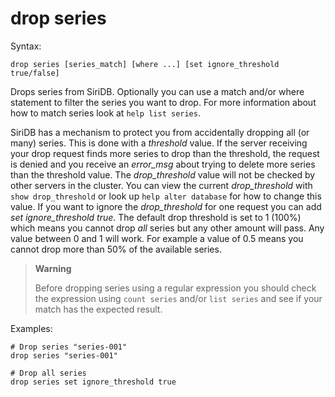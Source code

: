 drop series
===========

Syntax:

	drop series [series_match] [where ...] [set ignore_threshold true/false]

Drops series from SiriDB. Optionally you can use a match and/or where statement
to filter the series you want to drop. For more information about how to match
series look at `help list series`.

SiriDB has a mechanism to protect you from accidentally dropping all (or many)
series. This is done with a *threshold* value. If the server receiving your drop
request finds more series to drop than the threshold, the request
is denied and you receive an *error_msg* about trying to delete more series than
the threshold value. The *drop_threshold* value will not be checked by other
servers in the cluster. You can view the current *drop_threshold* with `show drop_threshold` or look up `help alter database` for how to change this value. If you want to ignore the *drop_threshold* for one request you can
add *set ignore_threshold true*. The default drop threshold is set to 1 (100%)
which means you cannot drop *all* series but any other amount will pass. Any
value between 0 and 1 will work. For example a value of 0.5 means you cannot
drop more than 50% of the available series.

>**Warning**
>
>Before dropping series using a regular expression you should check the
>expression using `count series` and/or `list series` and see if your
>match has the expected result.

Examples:

	# Drop series "series-001"
	drop series "series-001"

	# Drop all series
	drop series set ignore_threshold true

